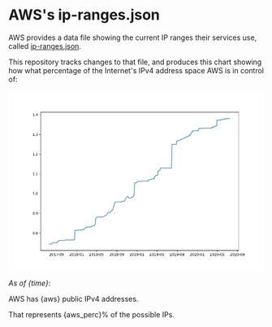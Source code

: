 # AWS's ip-ranges.json

AWS provides a data file showing the current IP ranges their
services use, called [ip-ranges.json](https://ip-ranges.amazonaws.com/ip-ranges.json).

This repository tracks changes to that file, and produces this
chart showing how what percentage of the Internet's IPv4 address space
AWS is in control of:

![History of AWS](history_count.png)

*As of {time}*:

AWS has {aws} public IPv4 addresses.

That represents {aws_perc}% of the possible IPs.
